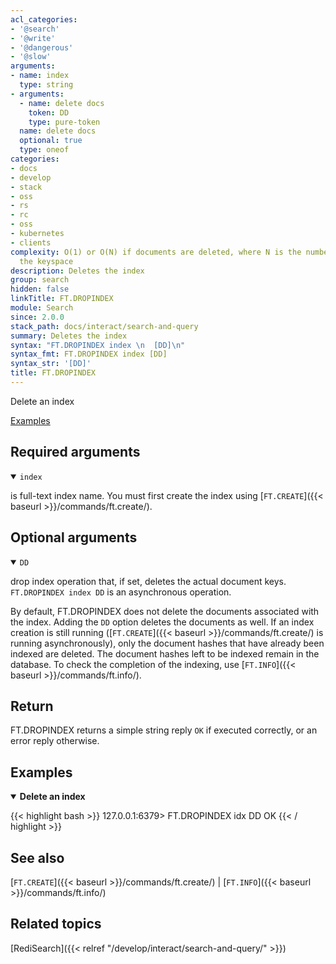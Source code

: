 ```yaml
---
acl_categories:
- '@search'
- '@write'
- '@dangerous'
- '@slow'
arguments:
- name: index
  type: string
- arguments:
  - name: delete docs
    token: DD
    type: pure-token
  name: delete docs
  optional: true
  type: oneof
categories:
- docs
- develop
- stack
- oss
- rs
- rc
- oss
- kubernetes
- clients
complexity: O(1) or O(N) if documents are deleted, where N is the number of keys in
  the keyspace
description: Deletes the index
group: search
hidden: false
linkTitle: FT.DROPINDEX
module: Search
since: 2.0.0
stack_path: docs/interact/search-and-query
summary: Deletes the index
syntax: "FT.DROPINDEX index \n  [DD]\n"
syntax_fmt: FT.DROPINDEX index [DD]
syntax_str: '[DD]'
title: FT.DROPINDEX
---
```


Delete an index

[Examples](#examples)

## Required arguments

<details open>
<summary><code>index</code></summary>

is full-text index name. You must first create the index using [`FT.CREATE`]({{< baseurl >}}/commands/ft.create/).
</details>

## Optional arguments

<details open>
<summary><code>DD</code></summary>

drop index operation that, if set, deletes the actual document keys. `FT.DROPINDEX index DD` is an asynchronous operation.

By default, FT.DROPINDEX does not delete the documents associated with the index. Adding the `DD` option deletes the documents as well. 
If an index creation is still running ([`FT.CREATE`]({{< baseurl >}}/commands/ft.create/) is running asynchronously), only the document hashes that have already been indexed are deleted. 
The document hashes left to be indexed remain in the database.
To check the completion of the indexing, use [`FT.INFO`]({{< baseurl >}}/commands/ft.info/).

</details>

## Return

FT.DROPINDEX returns a simple string reply `OK` if executed correctly, or an error reply otherwise.

## Examples

<details open>
<summary><b>Delete an index</b></summary>

{{< highlight bash >}}
127.0.0.1:6379> FT.DROPINDEX idx DD
OK
{{< / highlight >}}
</details>

## See also

[`FT.CREATE`]({{< baseurl >}}/commands/ft.create/) | [`FT.INFO`]({{< baseurl >}}/commands/ft.info/)

## Related topics

[RediSearch]({{< relref "/develop/interact/search-and-query/" >}})

